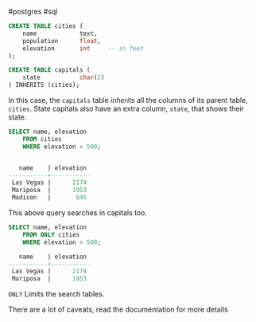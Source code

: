 #postgres #sql
```SQL
CREATE TABLE cities (
    name            text,
    population      float,
    elevation       int     -- in feet
);

CREATE TABLE capitals (
    state           char(2)
) INHERITS (cities);
```

In this case, the `capitals` table _inherits_ all the columns of its parent table, `cities`. State capitals also have an extra column, `state`, that shows their state.

``` SQL
SELECT name, elevation
    FROM cities
    WHERE elevation > 500;


   name    | elevation
-----------+-----------
 Las Vegas |      2174
 Mariposa  |      1953
 Madison   |       845
```
This above query searches in capitals too.

```SQL
SELECT name, elevation
    FROM ONLY cities
    WHERE elevation > 500;

   name    | elevation
-----------+-----------
 Las Vegas |      2174
 Mariposa  |      1953
```
`ONLY` Limits the search tables.


There are a lot of caveats, read the documentation for more details
